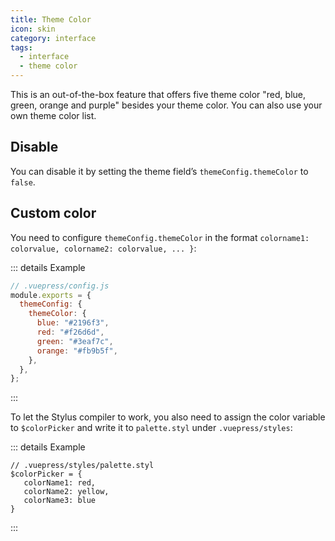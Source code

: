```yaml
---
title: Theme Color
icon: skin
category: interface
tags:
  - interface
  - theme color
---
```


This is an out-of-the-box feature that offers five theme color "red, blue, green, orange and purple" besides your theme color. You can also use your own theme color list.

<!-- more -->

## Disable

You can disable it by setting the theme field’s `themeConfig.themeColor` to `false`.

## Custom color

You need to configure `themeConfig.themeColor` in the format `colorname1: colorvalue, colorname2: colorvalue, ... }`:

::: details Example

```js {5-10}
// .vuepress/config.js
module.exports = {
  themeConfig: {
    themeColor: {
      blue: "#2196f3",
      red: "#f26d6d",
      green: "#3eaf7c",
      orange: "#fb9b5f",
    },
  },
};
```

:::

To let the Stylus compiler to work, you also need to assign the color variable to `$colorPicker` and write it to `palette.styl` under `.vuepress/styles`:

::: details Example

```stylus
// .vuepress/styles/palette.styl
$colorPicker = {
   colorName1: red,
   colorName2: yellow,
   colorName3: blue
}
```

:::
